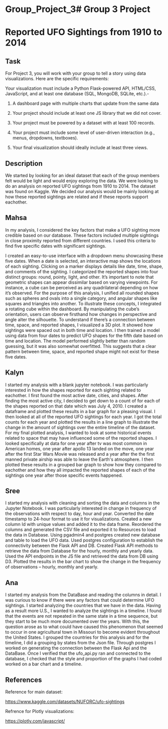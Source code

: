 # Group_Project_3# Group 3 Project

# Reported UFO Sightings from 1910 to 2014

## Task

For Project 3, you will work with your group to tell a story using data visualizations. Here are the specific requirements:

Your visualization must include a Python Flask-powered API, HTML/CSS, JavaScript, and at least one database (SQL, MongoDB, SQLite, etc.).-

1. A dashboard page with multiple charts that update from the same data

2. Your project should include at least one JS library that we did not cover.

3. Your project must be powered by a dataset with at least 100 records.

4. Your project must include some level of user-driven interaction (e.g., menus, dropdowns, textboxes).

5. Your final visualization should ideally include at least three views.

## Description

We started by looking for an ideal dataset that each of the group members felt would be light and would enjoy exploring the data. We were looking to do an analysis on reported UFO sightings from 1910 to 2014. The dataset was found on Kaggle. We decided our analysis would be mainly looking at how these reported sightings are related and if these reports support eachother. 

## Mahsa

In my analysis, I considered the key factors that make a UFO sighting more credible based on our database. These factors included multiple sightings in close proximity reported from different countries. I used this criteria to find five specific dates with significant sightings.

I created an easy-to-use interface with a dropdown menu showcasing these five dates. When a date is selected, an interactive map shows the locations of each sighting. Clicking on a marker displays details like date, time, shape, and comments of the sighting.
I categorized the reported shapes into four distinct groups: round, pointy, light, and other. It’s important to note that geometric shapes can appear dissimilar based on varying viewpoints. For instance, a cube can be perceived as any quadrilateral depending on how it’s observed. For the purpose of this analysis, I unified all rounded shapes such as spheres and ovals into a single category, and angular shapes like squares and triangles into another. To illustrate these concepts, I integrated a rotating cube within the dashboard. By manipulating the cube’s orientation, users can observe firsthand how changes in perspective and angle alter the silhouette.
To understand if there’s a connection between time, space, and reported shapes, I visualized a 3D plot. It showed how sightings were spaced out in both time and location. I then trained a model using data from four dates to predict UFO shapes for the fifth date based on time and location. The model performed slightly better than random guessing, but it was also somewhat overfitted. This suggests that a clear pattern between time, space, and reported shape might not exist for these five dates.

## Kalyn

I started my analysis with a blank jupyter notebook. I was particularly interested in how the shapes reported for each sighting related to eachother. I first found the most active date, cities, and shapes. After finding the most active city, I decided to get down to a count of for each of the shapes reported on that date which was July 4, 2010. I created a dataframe and plotted these results in a bar graph for a pleasing visual. I then looked at all of the reported UFO sightings for each year. I got the total counts for each year and plotted the results in a line graph to illustrate the change in the amount of sightings over the entire timeline of the dataset. For my final plotted analysis, I wanted to look at some historical events related to space that may have influenced some of the reported shapes. I looked specifically at data for one year after tv was most common in American homes, one year after apollo 13 landed on the move, one year after the first Star Wars Movie was released and a year after the the first manned private airship was able to leave the Earth's atmosphere. I then plotted these results in a grouped bar graph to show how they compared to eachother and how they all impacted the reported shapes of each of the sightings one year after those specific events happened.

## Sree

I started my analysis with cleaning and sorting the data and columns in the Jupyter Notebook. I was particularly interested in change in frequency of the observations with respect to day, hour and year. Converted the date timestamp to 24-hour format to use it for visualizations. Created a new column Id with unique values and added it to the data frame. Reordered the columns and generated the CSV file and exported it to Resources to load the data in Database. Using pgadmin4 and postgres created new database and table to load the UFO data. Used postgres configuration to establish the connectivity between the Flask API and DB. Created Flask API methods to retrieve the data from Database for the hourly, monthly and yearly data. Used the API endpoints in the JS file and retrieved the data from DB using D3. Plotted the results in the bar chart to show the change in the frequency of observations – hourly, monthly and yearly.

## Ana

I started my analysis from the DataBase and reading the columns in detail. I was curious to know if there were any factors that could determine UFO sightings. I started analyzing the countries that we have in the data. Having as a result more U.S., I wanted to analyze the sightings in a timeline. I found that the events are not repeated in the same state in a time sequence, but they start to be much more documented over the years. With this, the question arose as to what could have caused this phenomenon that seemed to occur in one agricultural town in Missouri to become evident throughout the United States. 
I grouped the countries for this analysis and for the timeline, I did a grouping by states from the Json file. Through postgres I worked on generating the connection between the Flask Api and the DataBase. Once I verified that the ufo_api.py ran and connected to the database, I checked that the style and proportion of the graphs I had coded worked on a bar chart and a timeline.









## References

Reference for main dataset:

https://www.kaggle.com/datasets/NUFORC/ufo-sightings 

Refrence for Plotly visualizations:

https://plotly.com/javascript/
